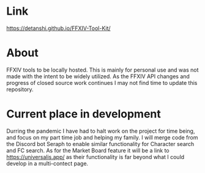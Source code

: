 # Link
https://detanshi.github.io/FFXIV-Tool-Kit/

# About
FFXIV tools to be locally hosted. This is mainly for personal use and was not made with the intent to be widely utilized. As the FFXIV API changes and progress of closed source work continues I may not find time to update this repository.

# Current place in development 
Durring the pandemic I have had to halt work on the project for time being, and focus on my part time job and helping my family. I will merge code from the Discord bot Seraph to enable similar functionality for Character search and FC search. As for the Market Board feature it will be a link to https://universalis.app/ as their functionality is far beyond what I could develop in a multi-contect page.  
